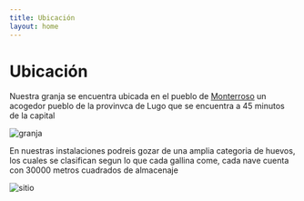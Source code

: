 ```yaml
---
title: Ubicación
layout: home
---
```

# Ubicación

Nuestra granja se encuentra ubicada en el pueblo de [Monterroso](https://www.google.com/search?q=monterroso&oq=monterroso&gs_lcrp=EgZjaHJvbWUqBwgAEAAYjwIyBwgAEAAYjwIyCggBEC4YsQMYgAQyDQgCEC4YrwEYxwEYgAQyBwgDEAAYgAQyBwgEEAAYgAQyBwgFEAAYgAQyBwgGEAAYgAQyBwgHEAAYgAQyBwgIEAAYgAQyDQgJEC4YrwEYxwEYgATSAQkyOTA0ajBqMTWoAgmwAgE&sourceid=chrome&ie=UTF-8&zx=1729079329409&no_sw_cr=1) un acogedor pueblo de la provinvca de Lugo que se encuentra a 45 minutos de la capital

![granja](https://i.ytimg.com/vi/YGvFyWqXdXg/maxresdefault.jpg)

En nuestras instalaciones podreis gozar de una amplia categoria de huevos, los cuales se clasifican segun lo que cada gallina come, cada nave cuenta con 30000 metros cuadrados de almacenaje

![sitio](https://www.pv-magazine.es/wp-content/uploads/sites/11/2019/12/2019.12.09-Efigalia-Val-do-Cango-1024x662.jpg)
